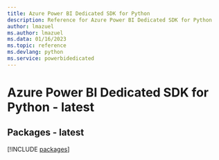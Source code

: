 ```yaml
---
title: Azure Power BI Dedicated SDK for Python
description: Reference for Azure Power BI Dedicated SDK for Python
author: lmazuel
ms.author: lmazuel
ms.data: 01/16/2023
ms.topic: reference
ms.devlang: python
ms.service: powerbidedicated
---
```

# Azure Power BI Dedicated SDK for Python - latest
## Packages - latest
[!INCLUDE [packages](power-bi-dedicated-index.md)]